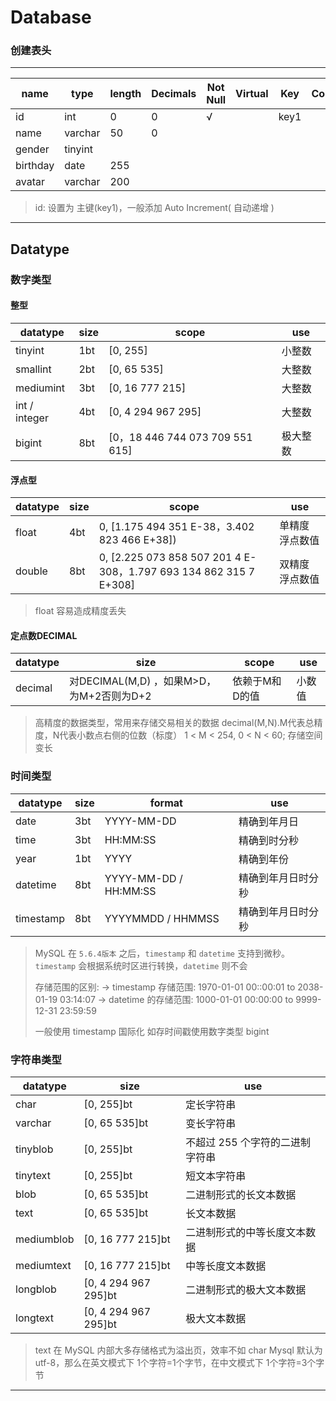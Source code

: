 # Database

### 创建表头

***

<!-- table -->

| name | type | length | Decimals | Not Null | Virtual | Key | Comment |
| ---- | ---- | ------ | -------- | -------- | ------- | --- | ------- |
| id | int | 0 | 0 | √ |  | key1 |
| name | varchar | 50 | 0 |
| gender | tinyint |
| birthday | date | 255 |
| avatar | varchar | 200  |

> id: 设置为 主键(key1)，一般添加 Auto Increment( 自动递增 ) 


***


## Datatype


### 数字类型

#### 整型

| datatype | size | scope | use | 
| -------- | ---- | ----- | --- |
| tinyint | 1bt | [0, 255] | 小整数 | 
| smallint | 2bt | [0, 65 535] | 大整数 |
| mediumint | 3bt | [0, 16 777 215] | 大整数 |
| int / integer | 4bt | [0, 4 294 967 295] | 大整数 |
| bigint | 8bt | [0，18 446 744 073 709 551 615] | 极大整数 |


#### 浮点型

| datatype | size | scope | use | 
| -------- | ---- | ----- | --- |
| float | 4bt |  0, [1.175 494 351 E-38，3.402 823 466 E+38]) | 单精度 浮点数值 |
| double | 8bt | 0, [2.225 073 858 507 201 4 E-308，1.797 693 134 862 315 7 E+308] | 双精度 浮点数值 | 

> float 容易造成精度丢失


#### 定点数DECIMAL

| datatype | size | scope | use | 
| -------- | ---- | ----- | --- |
| decimal | 对DECIMAL(M,D) ，如果M>D，为M+2否则为D+2 | 依赖于M和D的值 | 小数值 |

> 高精度的数据类型，常用来存储交易相关的数据
> decimal(M,N).M代表总精度，N代表小数点右侧的位数（标度）
> 1 < M < 254, 0 < N < 60;
> 存储空间变长

### 时间类型

| datatype | size | format | use | 
| -------- | ---- | ------ | --- |
| date | 3bt | YYYY-MM-DD | 精确到年月日 |
| time | 3bt | HH:MM:SS | 精确到时分秒 |
| year | 1bt | YYYY | 精确到年份 |
| datetime | 8bt | YYYY-MM-DD / HH:MM:SS | 精确到年月日时分秒 |
| timestamp | 8bt | YYYYMMDD / HHMMSS | 精确到年月日时分秒 |

> MySQL 在 `5.6.4版本` 之后，`timestamp` 和 `datetime` 支持到微秒。
> `timestamp` 会根据系统时区进行转换，`datetime` 则不会
> 
> 存储范围的区别:
> -> timestamp 存储范围: 1970-01-01 00::00:01 to 2038-01-19 03:14:07
> -> datetime 的存储范围: 1000-01-01 00:00:00 to 9999-12-31 23:59:59
> 
> 一般使用 timestamp 国际化
> 如存时间戳使用数字类型 bigint


### 字符串类型

| datatype | size | use | 
| -------- | ---- | --- |
| char | [0, 255]bt | 定长字符串 |
| varchar | [0, 65 535]bt | 变长字符串 |
| tinyblob | [0, 255]bt | 不超过 255 个字符的二进制字符串 |
| tinytext | [0, 255]bt | 短文本字符串 |
| blob | [0, 65 535]bt | 二进制形式的长文本数据 |
| text | [0, 65 535]bt | 长文本数据 |
| mediumblob | [0, 16 777 215]bt | 二进制形式的中等长度文本数据 |
| mediumtext | [0, 16 777 215]bt | 中等长度文本数据 |
| longblob | [0, 4 294 967 295]bt | 二进制形式的极大文本数据 |
| longtext | [0, 4 294 967 295]bt | 极大文本数据 |

> text 在 MySQL 内部大多存储格式为溢出页，效率不如 char
> Mysql 默认为 utf-8，那么在英文模式下 1个字符=1个字节，在中文模式下 1个字符=3个字节


***




































